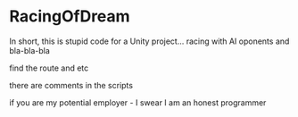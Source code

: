 # RacingOfDream


In short, this is stupid code for a Unity project... racing with AI oponents and bla-bla-bla 

find the route and etc 

there are comments in the scripts

if you are my potential employer - I swear I am an honest programmer
